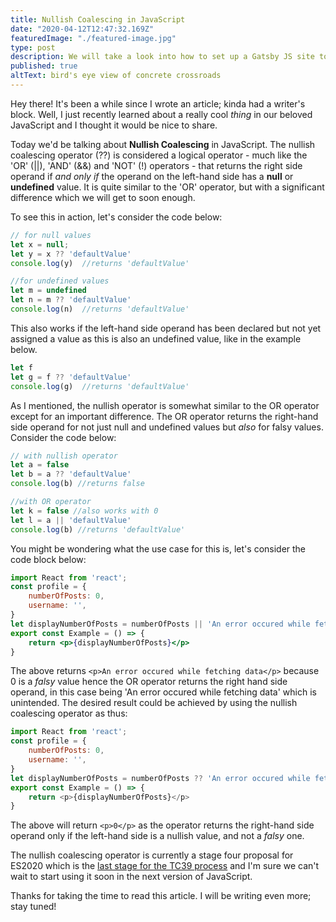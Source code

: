 ```yaml
---
title: Nullish Coalescing in JavaScript
date: "2020-04-12T12:47:32.169Z"
featuredImage: "./featured-image.jpg"
type: post
description: We will take a look into how to set up a Gatsby JS site to use Twitter Bootstrap's CDN
published: true
altText: bird's eye view of concrete crossroads
---
```


Hey there! It's been a while since I wrote an article; kinda had a writer's block. Well, I just recently learned about a really cool _thing_ in our beloved JavaScript and I thought it would be nice to share.

Today we'd be talking about <b>Nullish Coalescing</b> in JavaScript. The nullish coalescing operator (??) is considered a logical operator - much like the 'OR' (||), 'AND' (&&) and 'NOT' (!) operators - that returns the right side operand if _and only if_ the operand on the left-hand side has a **null** or **undefined** value. It is quite similar to the 'OR' operator, but with a significant difference which we will get to soon enough.

To see this in action, let's consider the code below:
```js
// for null values
let x = null;
let y = x ?? 'defaultValue'
console.log(y)  //returns 'defaultValue'

//for undefined values
let m = undefined
let n = m ?? 'defaultValue'
console.log(n)  //returns 'defaultValue'
```

This also works if the left-hand side operand has been declared but not yet assigned a value as this is also an undefined value, like in the example below.

```js
let f
let g = f ?? 'defaultValue'
console.log(g)  //returns 'defaultValue'
```
As I mentioned, the nullish operator is somewhat similar to the OR operator except for an important difference. The OR operator returns the right-hand side operand for not just null and undefined values but _also_ for falsy values. Consider the code below:
```js
// with nullish operator
let a = false
let b = a ?? 'defaultValue'
console.log(b) //returns false

//with OR operator
let k = false //also works with 0
let l = a || 'defaultValue'
console.log(b) //returns 'defaultValue'
```

You might be wondering what the use case for this is, let's consider the code block below:
```jsx
import React from 'react';
const profile = {
    numberOfPosts: 0,
    username: '',
}
let displayNumberOfPosts = numberOfPosts || 'An error occured while fetching data';
export const Example = () => {
    return <p>{displayNumberOfPosts}</p>
}

```
The above returns `<p>An error occured while fetching data</p>` because 0 is a _falsy_ value hence the OR operator returns the right hand side operand, in this case being 'An error occured while fetching data' which is unintended.
The desired result could be achieved by using the nullish coalescing operator as thus:
```js
import React from 'react';
const profile = {
    numberOfPosts: 0,
    username: '',
}
let displayNumberOfPosts = numberOfPosts ?? 'An error occured while fetching data';
export const Example = () => {
    return <p>{displayNumberOfPosts}</p>
}
```
The above will return `<p>0</p>` as the operator returns the right-hand side operand only if the left-hand side is a nullish value, and not a _falsy_ one.

The nullish coalescing operator is currently a stage four proposal for ES2020 which is the [last stage for the TC39 process](https://tc39.es/process-document/) and I'm sure we can't wait to start using it soon in the next version of JavaScript.

Thanks for taking the time to read this article.  I will be writing even more; stay tuned!

